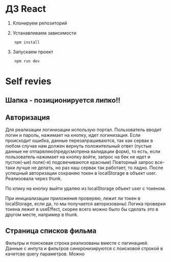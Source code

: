 # ДЗ React

1. Клонируем репозиторий

2. Устанавливаем зависимости
```
    npm install
```

3. Запускаем проект
```
    npm run dev
```

# Self revies

## Шапка - позиционируется липко!!

## Авторизация

Для реализации логинизации использую портал. Пользователь вводит логин и пароль, нажимает на кнопку, идет логинизация. Если происходит ошибка, данные перезапрашиваются, так как сервак в любом случае нам должен вернуть положительный ответ (пустые данные не отпарвляю(предусмотрена валидации форм), то есть, если пользователь нажимает на кнопку войти, запрос на бек не идет и пустое(-ые) поле(-я) подсвечиваются красным) Повторный запрос все-таки лучше не делать, но раз наш сервак так работает, то ладно. 
После успешный авторизации сохраняю токен в localStorage в объект user. Реализовала через thunk.

По клику на кнопку выйти удаляю из localStorage объект user с токеном.

При инициализации приложения проверяю, лежит ли токен в localStorage, если да, то мы получается авторизованы) Логика проверки токена лежит в useEffect, скорее всего можно было бы сделать это в другом месте, например в thunk.

## Страница списков фильма

Фильтры и поисковая строка реализованы вместе с пагинацией. Данные с инпута и фильтров синхронизируются с поисковой строкой в качетсве query параметров. Можно


[//]: # ()
[//]: # ()
[//]: # ()
[//]: # (- [@vitejs/plugin-react]&#40;https://github.com/vitejs/vite-plugin-react/blob/main/packages/plugin-react/README.md&#41; uses [Babel]&#40;https://babeljs.io/&#41; for Fast Refresh)

[//]: # (- [@vitejs/plugin-react-swc]&#40;https://github.com/vitejs/vite-plugin-react-swc&#41; uses [SWC]&#40;https://swc.rs/&#41; for Fast Refresh)

[//]: # ()
[//]: # (## Expanding the ESLint configuration)

[//]: # ()
[//]: # (If you are developing a production application, we recommend updating the configuration to enable type aware lint rules:)

[//]: # ()
[//]: # (- Configure the top-level `parserOptions` property like this:)

[//]: # ()
[//]: # (```js)

[//]: # (export default {)

[//]: # (  // other rules...)

[//]: # (  parserOptions: {)

[//]: # (    ecmaVersion: 'latest',)

[//]: # (    sourceType: 'module',)

[//]: # (    project: ['./tsconfig.json', './tsconfig.node.json'],)

[//]: # (    tsconfigRootDir: __dirname,)

[//]: # (  },)

[//]: # (})

[//]: # (```)

[//]: # ()
[//]: # (- Replace `plugin:@typescript-eslint/recommended` to `plugin:@typescript-eslint/recommended-type-checked` or `plugin:@typescript-eslint/strict-type-checked`)

[//]: # (- Optionally add `plugin:@typescript-eslint/stylistic-type-checked`)

[//]: # (- Install [eslint-plugin-react]&#40;https://github.com/jsx-eslint/eslint-plugin-react&#41; and add `plugin:react/recommended` & `plugin:react/jsx-runtime` to the `extends` list)
